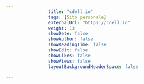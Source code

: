 ---
                title: "cdell.io"
                tags: [Sito personale]
                externalUrl: "https://cdell.io"
                weight: 13
                showDate: false
                showAuthor: false
                showReadingTime: false
                showEdit: false
                showLikes: false
                showViews: false
                layoutBackgroundHeaderSpace: false
                ---

